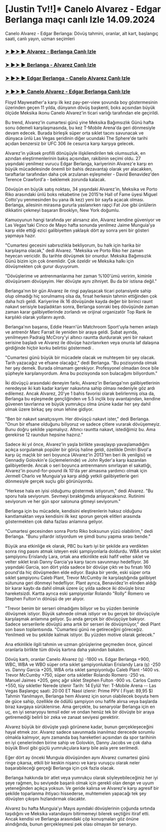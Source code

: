 #  [Justin Tv!!]* Canelo Alvarez - Edgar Berlanga maçı canlı Izle 14.09.2024

Canelo Alvarez - Edgar Berlanga: Dövüş tahmini, oranlar, alt kart, başlangıç ​​saati, canlı yayın, uzman seçimleri

<h3><a href="https://cutt.ly/WeR39PY0">➤ ►➤ ► Alvarez - Berlanga Canlı Izle</a></h3>

<h3><a href="https://cutt.ly/WeR39PY0">➤ ►➤ ► Berlanga - Alvarez Canlı Izle</a></h3>

<h3><a href="https://cutt.ly/WeR39PY0">➤ ►➤ ► Edgar Berlanga - Canelo Alvarez Canlı Izle</a></h3>

<h3><a href="https://cutt.ly/WeR39PY0">➤ ►➤ ► Canelo Alvarez - Edgar Berlanga Canlı Izle</a></h3>

Floyd Mayweather'a karşı ilk kez pay-per-view şovunda boy göstermesinin üzerinden geçen 11 yılda, dünyanın dövüş başkenti, boks açısından büyük ölçüde Meksika ikonu Canelo Alvarez'in ticari varlığı tarafından ele geçirildi. 

Bu trend, Alvarez'in cumartesi günü yine Meksika Bağımsızlık Günü hafta sonu ödemeli karşılaşmasında, bu kez T-Mobile Arena'da geri dönmesiyle devam edecek. Burada birleşik süper orta sıklet tacını savunacak ve dünyaca ünlü Las Vegas şeridinin diğer ucundaki The Sphere'de tarihi açıdan benzersiz bir UFC 306 ile cesurca karşı karşıya gelecek.

Alvarez'in yüksek profilli dönüşüyle ​​ilişkilendirilen tek olumsuzluk, en azından eleştirmenlerinin bakış açısından, rakibinin seçimi oldu. 27 yaşındaki yenilmez vurucu Edgar Berlanga, kariyerinin Alvarez'e karşı en büyük mücadelesinde önemli bir bahis dezavantajı olarak yer alacakken, taraftarlar tarafından daha çok arzulanan eşleşmeler - David Benavidez'den Terence Crawford'a - beklemek zorunda kalacak. 

Dövüşün en büyük satış noktası, 34 yaşındaki Alvarez'in, Meksika ve Porto Riko arasındaki ünlü boks rekabetine (ve 2015'te Hall of Fame üyesi Miguel Cotto'yu yenmesinden bu yana ilk kez) yeni bir sayfa açacak olması. Berlanga, ailesinin mirasına gururla yaslanırken rapçi Fat Joe gibi ünlülerin dikkatini çekmeyi başaran Brooklyn, New York doğumlu. 

Kamuoyunun hangi tarafında yer alırsanız alın, Alvarez kendine güveniyor ve Las Vegas'taki Cinco de Mayo hafta sonunda yenilmez Jaime Munguia'ya karşı elde ettiği ezici galibiyetten yaklaşık dört ay sonra yeni bir gösteri yapmaya hazır. 

"Cumartesi gecesini sabırsızlıkla bekliyorum, bu halk için harika bir karşılaşma olacak," dedi Alvarez. "Meksika ve Porto Riko her zaman heyecan vericidir. Bu tarihte dövüşmek bir onurdur. Meksika Bağımsızlık Günü bizim için çok önemlidir. Çok özeldir ve Meksika halkı için dövüşmekten çok gurur duyuyorum.

"Dövüşlerime ve antrenmanlarıma her zaman %100'ümü veririm, kiminle dövüşürsem dövüşeyim. Her dövüşte aynı zihniyet. Bu da bir istisna değil."


Berlanga'nın bir gün Alvarez ile ringi paylaşacak ticari potansiyele sahip olup olmadığı hiç sorulmamış olsa da, fırsat herkesin tahmin ettiğinden çok daha hızlı geldi. Kariyerine ilk 16 dövüşünde kayda değer bir birinci raunt nakavt serisiyle başladıktan sonra, Berlanga sonraki beş dövüşünde zaman zaman karar galibiyetlerinde zorlandı ve orijinal organizatör Top Rank ile karşılıklı olarak yollarını ayırdı. 

Berlanga'nın başarısı, Eddie Hearn'ün Matchroom Sport'uyla hemen anlaştı ve antrenör Marc Farrait ile yeniden bir araya geldi. Şubat ayında, yenilmeyen Padraig McCrory'yi altıncı rauntta durdurarak yeni bir nakavt serisine başladı ve Alvarez ile dövüşe hazırlanırken veya onunla laf dalaşına girdiğinde hiçbir korku belirtisi göstermedi . 

"Cumartesi günü büyük bir mücadele olacak ve muhteşem bir şey olacak. Tarih yazacağız ve efsane olacağız," dedi Berlanga. "Bu pozisyonda olmak her şey demek. Burada olmamam gerekiyor. Profesyonel olmadan önce bile şüpheyle karşılanıyordum. Ama bu pozisyonda son bulacağımı biliyordum."

İki dövüşçü arasındaki deneyim farkı, Alvarez'in Berlanga'nın galibiyetlerinin neredeyse iki katı kadar kariyer nakavtına sahip olması nedeniyle göz ardı edilemez. Ancak Alvarez, 20'ye 1 bahis favorisi olarak belirlenmiş olsa da, Berlanga bu eşleşmede gençliğinden ve 5.5 inçlik boy avantajından, kendine güvenen tavırlarına ve büyük yumrukçu olma ününe kadar her şey dahil olmak üzere birkaç şey onun lehine gidiyor. 

"Ben bir nakavt sanatçısıyım. Her dövüşçü nakavt ister," dedi Berlanga. "Onun bir efsane olduğunu biliyoruz ve sadece çitlere vurarak dövüşemeyiz. Bunu doğru şekilde yapmalıyız. Altıncı rauntta nakavt, istediğimiz bu. Ama gerekirse 12 raundun hepsine hazırız."

Sadece iki yıl önce, Alvarez'in yaşla birlikte yavaşlayıp yavaşlamadığını açıkça sorgulamak popüler bir görüş haline geldi, özellikle Dmitri Bivol'a karşı üç maçlık bir seri boyunca (Alvarez'in 2013'ten beri ilk yenilgisi) ve Gennadiy Golovkin'e (üçlemelerinde) ve John Ryder'a karşı kazanılan galibiyetlerde. Ancak o seri boyunca antrenmanını sınırlayan el sakatlığı, Alvarez'in pound-for-pound ilk 10'da yer almasına yardımcı olmak için Jermell Charlo ve Munguia'ya karşı aldığı yetkili galibiyetlerle geri dönmesiyle gerçek suçlu gibi görünüyordu.

"Herkese hala en iyisi olduğumu göstermek istiyorum," dedi Alvarez. "Bu sporu hala seviyorum. Sevmeyi bıraktığımda anlayacaksınız. Rutinimi seviyorum ve her gün spor salonuna gitmeyi seviyorum."

Berlanga için bu mücadele, kendisini eleştirenlerin haksız olduğunu kanıtlamaktan veya kendisini ilk kez sporun gerçek elitleri arasında göstermekten çok daha fazlası anlamına geliyor. 

"Cumartesi gecesinden sonra Porto Riko boksunun yüzü olabilirim," dedi Berlanga. "Bunu yıllardır istiyordum ve şimdi bunu yapma sırası bende."

Büyük ana etkinliğe ek olarak, PBC bu kartı iyi bir şekilde ara verdikten sonra ring pasını atmak isteyen eski şampiyonlarla doldurdu. WBA orta sıklet şampiyonu Erislandy Lara, ortak ana etkinlikte eski hafif velter sıklet ve velter sıklet kralı Danny Garcia'ya karşı tacını savunmayı hedefliyor. 36 yaşındaki Garcia, son dört yılda sadece bir dövüşe çıktı ve bu fırsatı 160 pound'da hiç dövüşmeden elde ediyor. Başka bir yerde, eski süper orta sıklet şampiyonu Caleb Plant, Trevor McCumby ile karşılaştığında galibiyet sütununa geri dönmeyi hedefliyor. Plant ayrıca, Benavidez'in elinden aldığı bir karar kaybı da dahil olmak üzere üç yılda sadece iki dövüşle biraz hareketsizdi. Kartta ayrıca eski şampiyonlar Rolando "Rolly" Romero ve Stephen Fulton'ın dönüşü de yer alıyor.

"Trevor benim bir serseri olmadığımı biliyor ve bu yüzden benimle dövüşmek istiyor. Büyük sahnede olmak istiyor ve bu gerçek bir dövüşçüyle karşılaşmak anlamına geliyor. Şu anda gerçek bir dövüşçüye bakıyor. Sadece serserilerle dövüştü ama artık bir serseri ile dövüşmüyor," dedi Plant son basın toplantısında. "Cumartesi günü ne getireceğini göreceğiz. Yenilmedi ve bu şekilde kalmak istiyor. Bu yüzden motive olarak gelecek."

Ana etkinlikle ilgili tahmin ve uzman görüşlerine geçmeden önce, güncel oranlarla birlikte tüm dövüş kartına daha yakından bakalım.

Dövüş kartı, oranlar
Canelo Alvarez (ş) -1800 vs. Edgar Berlanga +900, WBC, WBA ve WBO süper orta sıklet şampiyonlukları
Erislandy Lara (ş) -250 vs. Danny Garcia +205, WBA orta sıklet şampiyonluğu
Caleb Plant -1400 vs. Trevor McCumby +750, süper orta sıkletler
Rolando Romero -250 vs. Manuel Jaimes +205, genç ağır siklet
Stephen Fulton -900 vs. Carlos Castro +550, tüy sıkletler
Nerede izlenir
Tarih:  14 Eylül 
Yer:  T-Mobile Arena -- Las Vegas
Başlangıç ​​saati:  20:00 ET
Nasıl izlenir:  Prime PPV ( Fiyat:  89,95 $)
Tahmin
Yanılmayın, Berlanga hem Alvarez için sorun olabilecek boyuta hem de güce sahip, özellikle de ödüllü şampiyon onu hafife alırsa veya başlarda biraz kavgaya sürüklenirse. Ama gerçekte, bu senaryolar Berlanga için en uç, en iyi senaryoyu temsil eder ve ondan henüz tek bir dövüşte bir araya getiremediği belirli bir zeka ve zanaat seviyesi gerektirir. 

Alvarez büyük bir dövüşte yaşlı görünene kadar, bunun gerçekleşeceğini hayal etmek zor. Alvarez sadece savunmada inanılmaz derecede sorumlu olmakla kalmıyor, aynı zamanda baş hareketleri açısından da spor tarihinin en iyi çenelerinden birine sahip ve Golovkin, Danny Jacobs ve çok daha büyük Bivol gibi güçlü yumrukçulara karşı bile asla yere serilmedi. 

Eğer dört ay önceki Munguia dövüşünden aynı Alvarez cumartesi günü ringe çıkarsa, etkili bir keskin nişancı ve karşı vuruşçu olarak neler başarabileceği gerçeği Berlanga için çok fazla olacak. 

Berlanga hakkında bir atlet veya yumrukçu olarak söyleyebileceğiniz her iyi şeye rağmen, bu seviyede başarılı olmak için gerekli olan denge ve uyum yeteneğinden açıkça yoksun. Ve geride kalırsa ve Alvarez'e karşı agresif bir şekilde toparlanma ihtiyacı hissederse, muhtemelen yapacağı tek şey dövüşten çıkışını hızlandırmak olacaktır.

Alvarez bu hafta Munguia'yı Mayıs ayındaki dövüşlerinin çoğunda sırtında taşıdığını ve Meksika vatandaşını bitirmemeyi bilerek seçtiğini itiraf etti. Ancak kendisi ve Berlanga arasındaki çöp konuşmaları göz önüne alındığında, bunun gerçekleşmesi pek olası olmayan bir senaryo. 
